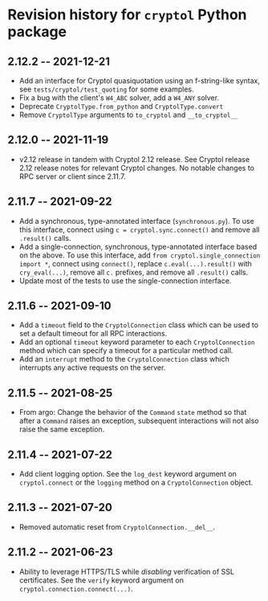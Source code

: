 # Revision history for `cryptol` Python package

## 2.12.2 -- 2021-12-21

* Add an interface for Cryptol quasiquotation using an f-string-like syntax,
  see `tests/cryptol/test_quoting` for some examples.
* Fix a bug with the client's `W4_ABC` solver, add a `W4_ANY` solver.
* Deprecate `CryptolType.from_python` and `CryptolType.convert`
* Remove `CryptolType` arguments to `to_cryptol` and `__to_cryptol__`

## 2.12.0 -- 2021-11-19

* v2.12 release in tandem with Cryptol 2.12 release. See Cryptol release 2.12
  release notes for relevant Cryptol changes. No notable changes to RPC server
  or client since 2.11.7.

## 2.11.7 -- 2021-09-22

* Add a synchronous, type-annotated interface (`synchronous.py`). To use this
  interface, connect using `c = cryptol.sync.connect()` and remove all
  `.result()` calls.
* Add a single-connection, synchronous, type-annotated interface based on the
  above. To use this interface, add `from cryptol.single_connection import *`,
  connect using `connect()`, replace `c.eval(...).result()` with
  `cry_eval(...)`, remove all `c.` prefixes, and remove all `.result()` calls.
* Update most of the tests to use the single-connection interface.

## 2.11.6 -- 2021-09-10

* Add a `timeout` field to the `CryptolConnection` class which can be used
  to set a default timeout for all RPC interactions.
* Add an optional `timeout` keyword parameter to each `CryptolConnection` method
  which can specify a timeout for a particular method call.
* Add an `interrupt` method to the `CryptolConnection` class which interrupts
  any active requests on the server.

## 2.11.5 -- 2021-08-25

* From argo: Change the behavior of the `Command` `state` method so that after
  a `Command` raises an exception, subsequent interactions will not also raise
  the same exception.

## 2.11.4 -- 2021-07-22

* Add client logging option. See the `log_dest` keyword argument on
  `cryptol.connect` or the `logging` method on a `CryptolConnection` object.

## 2.11.3 -- 2021-07-20

* Removed automatic reset from `CryptolConnection.__del__`.


## 2.11.2 -- 2021-06-23

* Ability to leverage HTTPS/TLS while _disabling_ verification of SSL certificates.
  See the `verify` keyword argument on `cryptol.connection.connect(...)`.
